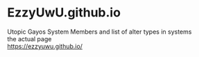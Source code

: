 # EzzyUwU.github.io
Utopic Gayos System Members and list of alter types in systems <br>
the actual page <br>
https://ezzyuwu.github.io/
